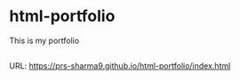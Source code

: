 # html-portfolio
This is my portfolio
##


URL: https://prs-sharma9.github.io/html-portfolio/index.html